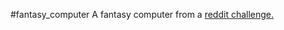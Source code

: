 #fantasy_computer
A fantasy computer from a [reddit challenge.](puzzle_implement_a_fantasy_computer_to_find_out)
